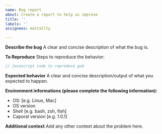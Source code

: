 ```yaml
---
name: Bug report
about: Create a report to help us improve
title: ''
labels: ''
assignees: mattallty

---
```


**Describe the bug**
A clear and concise description of what the bug is.

**To Reproduce**
Steps to reproduce the behavior:

```js
// Javascript code to reproduce gub
```

**Expected behavior**
A clear and concise description/output of what you expected to happen.

**Environment informations (please complete the following information):**
 - OS: [e.g. Linux, Mac]
 - OS version
 - Shell [e.g. bash, zsh, fish]
 - Caporal version [e.g. 1.0.1]

**Additional context**
Add any other context about the problem here.
